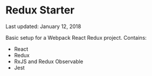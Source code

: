 # Redux Starter

Last updated: January 12, 2018

Basic setup for a Webpack React Redux project. Contains:

- React
- Redux
- RxJS and Redux Observable
- Jest



 
